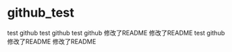 # github_test
test github
test github
test github
修改了README
修改了README
test github
修改了README
修改了README
